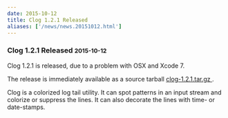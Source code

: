 ```yaml
---
date: 2015-10-12
title: Clog 1.2.1 Released
aliases: ['/news/news.20151012.html']
---
```

<div class="col-md-8 main">
 <div class="row">
  <h3>
   Clog 1.2.1 Released
   <small>
    2015-10-12
   </small>
  </h3>
  <p>
   Clog 1.2.1 is released, due to a problem with OSX and Xcode 7.
  </p>
  <p>
   The release is immediately available as a source tarball
   <a href="http://tasktools.org/download/clog-1.2.1.tar.gz">
    clog-1.2.1.tar.gz
   </a>
   .
  </p>
  <p>
   Clog is a colorized log tail utility. It can spot patterns in an
            input stream and colorize or suppress the lines. It can also
            decorate the lines with time- or date-stamps.
  </p>
  <br/>
  <br/>
 </div>
</div>

